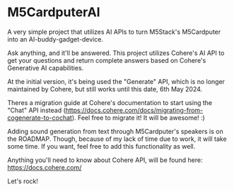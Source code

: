 # M5CardputerAI
A very simple project that utilizes AI APIs to turn M5Stack's M5Cardputer into an AI-buddy-gadget-device.

Ask anything, and it'll be answered. This project utilizes Cohere's AI API to get your questions and return complete answers based on Cohere's Generative AI capabilities.

At the initial version, it's being used the "Generate" API, which is no longer maintained by Cohere, but still works until this date, 6th May 2024.

Theres a migration guide at Cohere's documentation to start using the "Chat" API instead (https://docs.cohere.com/docs/migrating-from-cogenerate-to-cochat). Feel free to migrate it! It will be awesome! :)

Adding sound generation from text through M5Cardputer's speakers is on the ROADMAP. Though, because of my lack of time due to work, it will take some time. If you want, feel free to add this functionality as well.

Anything you'll need to know about Cohere API, will be found here:
https://docs.cohere.com/

Let's rock!

